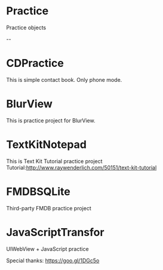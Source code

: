 Practice
========

Practice objects

--

CDPractice
===========
This is simple contact book.
Only phone mode.

BlurView
==========
This is practice project for BlurView.

TextKitNotepad
============
This is Text Kit Tutorial practice project 
Tutorial:<http://www.raywenderlich.com/50151/text-kit-tutorial>

FMDBSQLite
===========
Third-party FMDB practice project

JavaScriptTransfor
===========
UIWebView + JavaScript practice

Special thanks: <https://goo.gl/1DGc5o>
